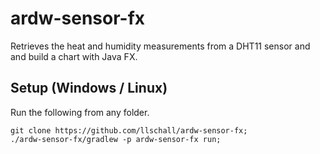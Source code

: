 # ardw-sensor-fx

Retrieves the heat and humidity measurements from a DHT11 sensor and and build a chart with Java FX.

## Setup (Windows / Linux)

Run the following from any folder.

```
git clone https://github.com/llschall/ardw-sensor-fx;
./ardw-sensor-fx/gradlew -p ardw-sensor-fx run;
```
